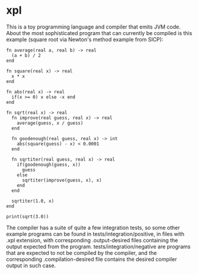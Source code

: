 xpl
===

This is a toy programming language and compiler that emits JVM code. About the most sophisticated program that can currently be compiled is this example (square root via Newton's method example from SICP):

```
fn average(real a, real b) -> real
  (a + b) / 2
end

fn square(real x) -> real
  x * x
end

fn abs(real x) -> real
  if(x >= 0) x else -x end
end

fn sqrt(real x) -> real
  fn improve(real guess, real x) -> real
    average(guess, x / guess)
  end

  fn goodenough(real guess, real x) -> int
    abs(square(guess) - x) < 0.0001
  end

  fn sqrtiter(real guess, real x) -> real
    if(goodenough(guess, x))
      guess
    else
      sqrtiter(improve(guess, x), x)
    end
  end

  sqrtiter(1.0, x)
end

print(sqrt(3.0))
```

The compiler has a suite of quite a few integration tests, so some other example programs can be found in tests/integration/positive, in files with .xpl extension, with corresponding .output-desired files containing the output expected from the program. tests/integration/negative are programs that are expected to not be compiled by the compiler, and the corresponding .compilation-desired file contains the desired compiler output in such case.
